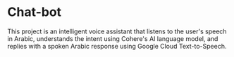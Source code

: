 # Chat-bot
This project is an intelligent voice assistant that listens to the user's speech in Arabic, understands the intent using Cohere's AI language model, and replies with a spoken Arabic response using Google Cloud Text-to-Speech.

